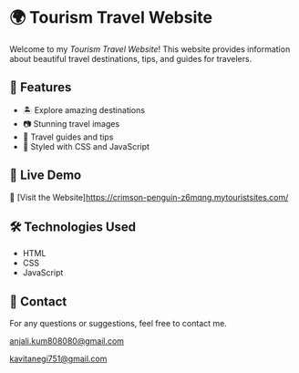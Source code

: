 # 🌍 Tourism Travel Website  

Welcome to my *Tourism Travel Website*! This website provides information about beautiful travel destinations, tips, and guides for travelers.  

## 📌 Features  
- 🏝 Explore amazing destinations  
- 📷 Stunning travel images  
- 📜 Travel guides and tips  
- 🎨 Styled with CSS and JavaScript  

## 🚀 Live Demo  
🔗 [Visit the Website]https://crimson-penguin-z6mqng.mytouristsites.com/  

## 🛠 Technologies Used  
- HTML  
- CSS  
- JavaScript  

## 📩 Contact  
For any questions or suggestions, feel free to contact me.  

anjali.kum808080@gmail.com

kavitanegi751@gmail.com
